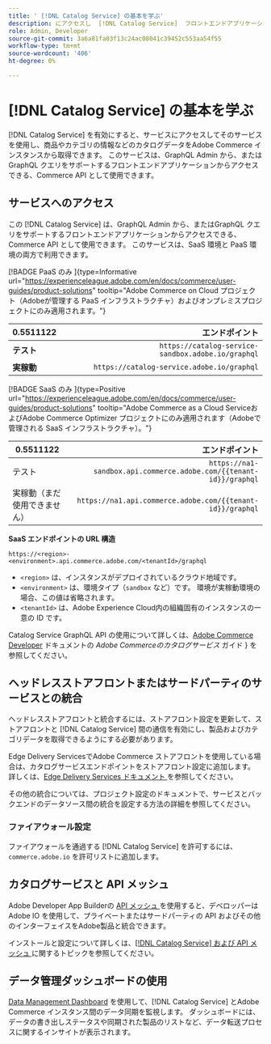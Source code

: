 ```yaml
---
title: ' [!DNL Catalog Service] の基本を学ぶ'
description: にアクセスし  [!DNL Catalog Service]  フロントエンドアプリケーションやサードパーティのサービスと統合する方法について説明します。
role: Admin, Developer
source-git-commit: 3a6a81fa03f13c24ac08041c39452c553aa54f55
workflow-type: tm+mt
source-wordcount: '406'
ht-degree: 0%

---
```



# [!DNL Catalog Service] の基本を学ぶ

[!DNL Catalog Service] を有効にすると、サービスにアクセスしてそのサービスを使用し、商品やカテゴリの情報などのカタログデータをAdobe Commerce インスタンスから取得できます。 このサービスは、GraphQL Admin から、またはGraphQL クエリをサポートするフロントエンドアプリケーションからアクセスできる、Commerce API として使用できます。

## サービスへのアクセス

この [!DNL Catalog Service] は、GraphQL Admin から、またはGraphQL クエリをサポートするフロントエンドアプリケーションからアクセスできる、Commerce API として使用できます。 このサービスは、SaaS 環境と PaaS 環境の両方で利用できます。


[!BADGE PaaS のみ ]{type=Informative url="https://experienceleague.adobe.com/en/docs/commerce/user-guides/product-solutions" tooltip="Adobe Commerce on Cloud プロジェクト（Adobeが管理する PaaS インフラストラクチャ）およびオンプレミスプロジェクトにのみ適用されます。"}

| 0.5511122 | エンドポイント |
|------------ | ----------: |
| **テスト** | `https://catalog-service-sandbox.adobe.io/graphql` |
| **実稼動** | `https://catalog-service.adobe.io/graphql` |

[!BADGE SaaS のみ ]{type=Positive url="https://experienceleague.adobe.com/en/docs/commerce/user-guides/product-solutions" tooltip="Adobe Commerce as a Cloud ServiceおよびAdobe Commerce Optimizer プロジェクトにのみ適用されます（Adobeで管理される SaaS インフラストラクチャ）。"}

| 0.5511122 | エンドポイント |
| ------------ | --------:|
| テスト | `https://na1-sandbox.api.commerce.adobe.com/{{tenant-id}}/graphql` |
| 実稼動（まだ使用できません） | `https://na1.api.commerce.adobe.com/{{tenant-id}}/graphql` |

**SaaS エンドポイントの URL 構造**

```text
https://<region>-<environment>.api.commerce.adobe.com/<tenantId>/graphql
```

- `<region>` は、インスタンスがデプロイされているクラウド地域です。
- `<environment>` は、環境タイプ（`sandbox` など）です。 環境が実稼動環境の場合、この値は省略されます。
- `<tenantId>` は、Adobe Experience Cloud内の組織固有のインスタンスの一意の ID です。

Catalog Service GraphQL API の使用について詳しくは、[Adobe Commerce Developer](https://developer.adobe.com/commerce/webapi/graphql/schema/catalog-service/) ドキュメントの *Adobe Commerceのカタログサービス* ガイド } を参照してください。


## ヘッドレスストアフロントまたはサードパーティのサービスとの統合

ヘッドレスストアフロントと統合するには、ストアフロント設定を更新して、ストアフロントと [!DNL Catalog Service] 間の通信を有効にし、製品およびカテゴリデータを取得できるようにする必要があります。

Edge Delivery ServicesでAdobe Commerce ストアフロントを使用している場合は、カタログサービスエンドポイントをストアフロント設定に追加します。 詳しくは、[Edge Delivery Services ドキュメント ](https://experienceleague.adobe.com/developer/commerce/storefront/setup/configuration/commerce-configuration/#storefront-configuration) を参照してください。

その他の統合については、プロジェクト設定のドキュメントで、サービスとバックエンドのデータソース間の統合を設定する方法の詳細を参照してください。


### ファイアウォール設定

ファイアウォールを通過する [!DNL Catalog Service] を許可するには、`commerce.adobe.io` を許可リストに追加します。

## カタログサービスと API メッシュ

Adobe Developer App Builderの [API メッシュ ](https://developer.adobe.com/graphql-mesh-gateway/gateway/overview/) を使用すると、デベロッパーはAdobe IO を使用して、プライベートまたはサードパーティの API およびその他のインターフェイスをAdobe製品と統合できます。

インストールと設定について詳しくは、[[!DNL Catalog Service]  および API メッシュ ](mesh.md) に関するトピックを参照してください。

## データ管理ダッシュボードの使用

[Data Management Dashboard](https://experienceleague.adobe.com/en/docs/commerce-admin/systems/data-transfer/data-dashboard) を使用して、[!DNL Catalog Service] とAdobe Commerce インスタンス間のデータ同期を監視します。 ダッシュボードには、データの書き出しステータスや同期された製品のリストなど、データ転送プロセスに関するインサイトが表示されます。
